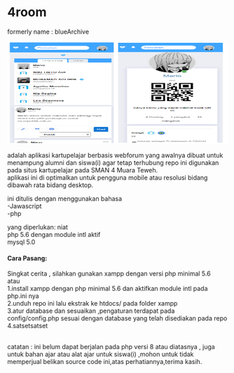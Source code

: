 # 4room
formerly name : blueArchive <br>

<center>
  <p><img src="pratayang.png" width="666" height="234"></p>
</center>


adalah aplikasi kartupelajar berbasis webforum yang awalnya dibuat untuk menampung alumni dan siswa(i) agar tetap terhubung
repo ini digunakan pada situs kartupelajar pada SMAN 4 Muara Teweh.<br>
aplikasi ini di optimalkan untuk pengguna mobile atau resolusi bidang dibawah rata bidang desktop.

ini ditulis dengan menggunakan bahasa<br> 
-Jawascript<br>
-php<br>

yang diperlukan:
niat<br>
php 5.6 dengan module intl aktif<br>
mysql 5.0<br>

<h4>Cara Pasang:</h4>

Singkat cerita , silahkan gunakan xampp dengan versi php minimal 5.6<br>
atau<br>
1.install xampp dengan php minimal 5.6 dan aktifkan module intl pada php.ini nya<br>
2.unduh repo ini lalu ekstrak ke htdocs/ pada folder xampp<br>
3.atur database dan sesuaikan ,pengaturan terdapat pada config/config.php sesuai dengan database yang telah disediakan pada repo<br>
4.satsetsatset

<br>
catatan : ini belum dapat berjalan pada php versi 8 atau diatasnya , juga untuk bahan ajar atau alat ajar untuk siswa(i) ,mohon untuk tidak memperjual belikan source code ini,atas perhatiannya,terima kasih.

